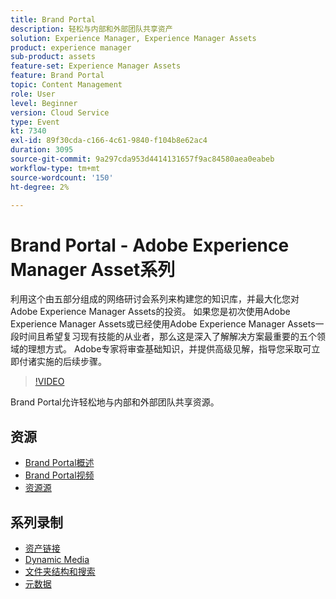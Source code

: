 ```yaml
---
title: Brand Portal
description: 轻松与内部和外部团队共享资产
solution: Experience Manager, Experience Manager Assets
product: experience manager
sub-product: assets
feature-set: Experience Manager Assets
feature: Brand Portal
topic: Content Management
role: User
level: Beginner
version: Cloud Service
type: Event
kt: 7340
exl-id: 89f30cda-c166-4c61-9840-f104b8e62ac4
duration: 3095
source-git-commit: 9a297cda953d4414131657f9ac84580aea0eabeb
workflow-type: tm+mt
source-wordcount: '150'
ht-degree: 2%

---
```


# Brand Portal - Adobe Experience Manager Asset系列

利用这个由五部分组成的网络研讨会系列来构建您的知识库，并最大化您对Adobe Experience Manager Assets的投资。 如果您是初次使用Adobe Experience Manager Assets或已经使用Adobe Experience Manager Assets一段时间且希望复习现有技能的从业者，那么这是深入了解解决方案最重要的五个领域的理想方式。 Adobe专家将审查基础知识，并提供高级见解，指导您采取可立即付诸实施的后续步骤。

>[!VIDEO](https://video.tv.adobe.com/v/332133/?quality=12&learn=on&hidetitle=true)

Brand Portal允许轻松地与内部和外部团队共享资源。

## 资源

* [Brand Portal概述](https://experienceleague.adobe.com/docs/experience-manager-brand-portal/using/introduction/brand-portal.html)
* [Brand Portal视频](https://experienceleague.adobe.com/docs/experience-manager-learn/assets/sharing/brand-portal/brand-portal.html)
* [资源源](https://experienceleague.adobe.com/docs/experience-manager-brand-portal/using/asset-sourcing-in-brand-portal/brand-portal-asset-sourcing.html)

## 系列录制

* [资产链接](asset-link.md)
* [Dynamic Media](dynamic-media.md)
* [文件夹结构和搜索](folder-structure-search.md)
* [元数据](metadata.md)
